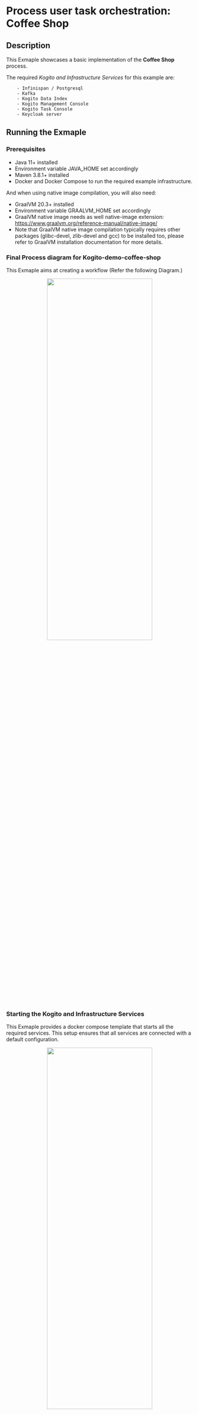 # Process user task orchestration: Coffee Shop

## Description

This Exmaple showcases a basic implementation of the **Coffee Shop** process. 


The required *Kogito and Infrastructure Services* for this example are:

        - Infinispan / Postgresql
        - Kafka
        - Kogito Data Index
        - Kogito Management Console
        - Kogito Task Console
        - Keycloak server

## Running the Exmaple

### Prerequisites

* Java 11+ installed
* Environment variable JAVA_HOME set accordingly
* Maven 3.8.1+ installed
* Docker and Docker Compose to run the required example infrastructure.

And when using native image compilation, you will also need: 
  - GraalVM 20.3+ installed
  - Environment variable GRAALVM_HOME set accordingly
  - GraalVM native image needs as well native-image extension: https://www.graalvm.org/reference-manual/native-image/
  - Note that GraalVM native image compilation typically requires other packages (glibc-devel, zlib-devel and gcc) to be installed too, please refer to GraalVM installation documentation for more details.


### Final Process diagram for Kogito-demo-coffee-shop

This Exmaple aims at creating a workflow (Refer the following Diagram.)

<p align="center"><img width=75% height=50% src="docs/images/coffee-shop-process.png"></p>


### Starting the Kogito and Infrastructure Services

This Exmaple provides a docker compose template that starts all the required services. This setup ensures that all services are connected with a default configuration.

<p align="center"><img width=75% height=50% src="docs/images/infra-kogito.png"></p>



### Run Example with PostgreSQL

We will try to run this Exmaple with Postgres 

#### Compile Hiring example with profile postgresql

First thing is to compile the example with the postgresql profile executing:

For Linux and MacOS:

- Open a Terminal
- Go to the example folder and run
```sh
mvn clean install -Ppostgresql
```

#### Start infrastructure services

You should start all the services before you execute any of the **Coffee Shop** example, to do that please execute:

For Linux and MacOS:

1. Open a Terminal
2. Go to docker-compose folder
3. Run the ```startServices.sh``` script

```bash
sh ./startServices.sh
```

or

```bash
sh ./startServices.sh postgresql
```

Once all services bootstrap, the following ports will be assigned on your local machine:

- PostgreSQL: 5432
- Kafka: 9092
- Data Index: 8180
- Management Console: 8280
- Task Console: 8380
- Keycloak: 8480
- PgAdmin: 8055

> **_NOTE:_**  This step requires the project to be compiled, please consider running a ```mvn clean install``` command on the project root before running the ```startServices.sh``` script for the first time or any time you modify the project.

Once started you can simply stop all services by executing the ```docker-compose -f docker-compose-postgresql.yml stop```.

All created containers can be removed by executing the ```docker-compose -f docker-compose-postgresql.yml rm```.

#### Run the Coffee Shop example with PostgreSQL

##### Compile and Run Coffee Shop example process in Local Dev Mode

Once all the infrastructure services are ready, you can start the Coffee Shop example by doing:

- Open a Terminal
- Go to the Coffee Shop example folder
- Start the example with the command

```bash
mvn clean package quarkus:dev -Ppostgresql
```

NOTE: With dev mode of Quarkus you can take advantage of hot reload for business assets like processes, rules, decision tables and java code. No need to redeploy or restart your running application.

##### Package and Run in JVM mode

```sh
mvn clean package -Ppostgresql
java -jar target/quarkus-app/quarkus-run.jar
```

or on windows

```sh
mvn clean package -Ppostgresql
java -jar target\quarkus-app\quarkus-run.jar
```

##### Package and Run using Local Native Image
Note that this requires GRAALVM_HOME to point to a valid GraalVM installation

```sh
mvn clean package -Pnative -Ppostgresql
```

To run the generated native executable, generated in `target/`, execute

```sh
./target/./target/process-usertasks-quarkus-with-console-runner
```

### Run Example with Infinispan

#### Compile Coffee Shop example with profile infinispan

First thing is to compile the example with the infinispan profile executing:

For Linux and MacOS:

1. Open a Terminal
2. Go to the example folder and run
```sh
mvn clean install -Pinfinispan
```
#### Start infrastructure services

You should start all the services before you execute any of the **Coffee Shop** example, to do that please execute:

For Linux and MacOS:

1. Open a Terminal
2. Go to docker-compose folder
3. Run the ```startServices.sh``` script with infinispan argument

```bash
sh ./startServices.sh infinispan
```

Once all services bootstrap, the following ports will be assigned on your local machine:

- Infinispan: 11222
- Kafka: 9092
- Data Index: 8180
- Management Console: 8280
- Task Console: 8380
- Keycloak: 8480

> **_NOTE:_**  This step requires the project to be compiled, please consider running a ```mvn clean install -Pinfinispan``` command on the project root before running the ```startServices.sh infinispan``` script for the first time or any time you modify the project.

Once started you can simply stop all services by executing the ```docker-compose -f docker-compose-infinispan.yml stop```.

All created containers can be removed by executing the ```docker-compose -f docker-compose-infinispan.yml rm```.

#### Run the Coffee Shop example with Infinispan

##### Compile and Run Coffee Shop example process in Local Dev Mode

Once all the infrastructure services are ready, you can start the Coffee Shop example by doing:

- Open a Terminal
- Go to the Coffee Shop example folder
- Start the example with the command

```bash
mvn clean package quarkus:dev -Pinfinispan
```

NOTE: With dev mode of Quarkus you can take advantage of hot reload for business assets like processes, rules, decision tables and java code. No need to redeploy or restart your running application.

##### Package and Run in JVM mode

```sh
mvn clean package -Pinfinispan
java -jar target/quarkus-app/quarkus-run.jar
```

or on windows

```sh
mvn clean package -Pinfinispan
java -jar target\quarkus-app\quarkus-run.jar
```

##### Package and Run using Local Native Image
Note that this requires GRAALVM_HOME to point to a valid GraalVM installation

```sh
mvn clean package -Pnative -Pinfinispan
```

To run the generated native executable, generated in `target/`, execute

```sh
./target/./target/process-usertasks-quarkus-with-console-runner
```

### Using Keycloak as Authentication Server

In this Exmaple we'll be using [Keycloak](https://www.keycloak.org/) as *Authentication Server*. It will be started as a part of the project *Infrastructure Services*, you can check the configuration on the project [docker-compose.yml](docker-compose/docker-compose.yml) in [docker-compose](docker-compose) folder.

It will install the *Kogito Realm* that comes with a predefined set of users:
| Login         | Password   | Roles               |
| ------------- | ---------- | ------------------- |
|    admin      |   admin    | *admin*, *managers* |
|    alice      |   alice    | *user*              |
|    jdoe       |   jdoe     | *managers*          |
|    abhishek   |  abhishek  | *user*              |

Once Keycloak is started, you should be able to access your *Keycloak Server* at [localhost:8480/auth](http://localhost:8480/auth) with *admin* user.

Add an Additional User named *abhishek* which is used for Placing Order and Making Payment

### Submit a request to start new Order

Once the service is up and running you can make use of the **Coffee Shop** application by a sending request to `http://localhost:8080/coffee-shop`  with following content:
```json
{
  "orderPaid": true,
  "order": {
    "item": "MilkShake",
    "email": "abhishek@gmail.com",
    "customer": "Abhishek",
    "cardPayment": true
  }
}
```

In a Terminal you can execute this command to start a **Coffee Shop** process for the "Jon Snow" candidate:
```bash
curl -X 'POST' \
  'http://localhost:8080/coffee_shop' \
  -H 'accept: */*' \
  -H 'Content-Type: application/json' \
  -d '{
  "orderPaid": true,
  "order": {
    "item": "Milkshake",
    "email": "abhishek@gmail.com",
    "customer": "Abhishek",
    "cardPayment": true
  }
}'
```



### Access Kogito Management Console

To access the Kogito Management Console just open your browser and navigate to ``http://localhost:8280``. You'll be redirected to the *Keycloak* log in page.


> **_NOTE:_**  For more information about how to work with Kogito Management Console, please refer to the [Kogito Documentation](https://docs.jboss.org/kogito/release/latest/html_single/#con-management-console_kogito-developing-process-services) page.


### Access Kogito Task Console

To access the Kogito Task Console just open your browser and navigate to ``http://localhost:8380``. You'll be redirected to the *Keycloak* log in page.

Once there, log in with an *managers* user (for example *jdoe*) and you should be redirected to the user **Task Inbox**:


